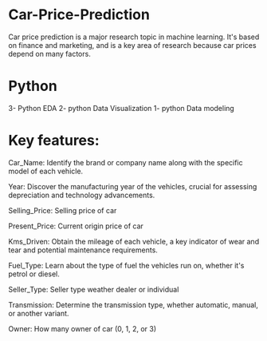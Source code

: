 # Car-Price-Prediction
Car price prediction is a major research topic in machine learning. It's based on finance and marketing, and is a key area of research because car prices depend on many factors.
# Python
3- Python EDA
2- python Data Visualization
1- python Data modeling
# Key features:
Car_Name: Identify the brand or company name along with the specific model of each vehicle.

Year: Discover the manufacturing year of the vehicles, crucial for assessing depreciation and technology advancements.

Selling_Price: Selling price of car

Present_Price: Current origin price of car

Kms_Driven: Obtain the mileage of each vehicle, a key indicator of wear and tear and potential maintenance requirements.

Fuel_Type: Learn about the type of fuel the vehicles run on, whether it's petrol or diesel.

Seller_Type: Seller type weather dealer or individual

Transmission: Determine the transmission type, whether automatic, manual, or another variant.

Owner: How many owner of car (0, 1, 2, or 3)


